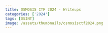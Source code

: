 ```yaml
---
title: OSMOSIS CTF 2024 - Writeups
categories: ['2024']
tags: [OSINT]
image: /assets/thumbnails/osmosisctf2024.png
---
```

